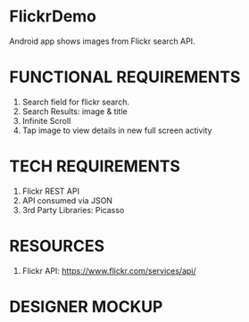 # FlickrDemo

Android app shows images from Flickr search API.

# FUNCTIONAL REQUIREMENTS #

1. Search field for flickr search.
2. Search Results: image & title
3. Infinite Scroll
4. Tap image to view details in new full screen activity

# TECH REQUIREMENTS #
1. Flickr REST API
2. API consumed via JSON
3. 3rd Party Libraries: Picasso

# RESOURCES #
1. Flickr API: https://www.flickr.com/services/api/

# DESIGNER MOCKUP #
